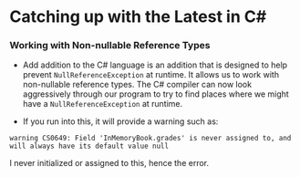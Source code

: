 # Catching up with the Latest in C#

### Working with Non-nullable Reference Types
* Add addition to the C# language is an addition that is designed to help prevent `NullReferenceException` at runtime. It allows us to work with non-nullable reference types. The C# compiler can now look aggressively through our program to try to find places where we might have a `NullReferenceException` at runtime.

* If you run into this, it will provide a warning such as:

```
warning CS0649: Field 'InMemoryBook.grades' is never assigned to, and will always have its default value null
```
I never initialized or assigned to this, hence the error.